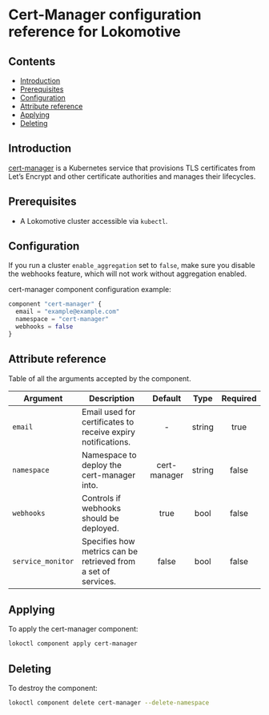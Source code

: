 # Cert-Manager configuration reference for Lokomotive

## Contents

* [Introduction](#introduction)
* [Prerequisites](#prerequisites)
* [Configuration](#configuration)
* [Attribute reference](#attribute-reference)
* [Applying](#applying)
* [Deleting](#deleting)

## Introduction

[cert-manager](https://cert-manager.io/docs/) is a Kubernetes service that provisions TLS
certificates from Let’s Encrypt and other certificate authorities and manages their lifecycles.

## Prerequisites

* A Lokomotive cluster accessible via `kubectl`.

## Configuration

If you run a cluster `enable_aggregation` set to `false`, make sure you disable the webhooks
feature, which will not work without aggregation enabled.

cert-manager component configuration example:

```tf
component "cert-manager" {
  email = "example@example.com"
  namespace = "cert-manager"
  webhooks = false
}
```

## Attribute reference

Table of all the arguments accepted by the component.

| Argument          | Description                                                    |   Default    |  Type  | Required |
|-------------------|----------------------------------------------------------------|:------------:|:------:|:--------:|
| `email`           | Email used for certificates to receive expiry notifications.   |      -       | string |   true   |
| `namespace`       | Namespace to deploy the cert-manager into.                     | cert-manager | string |  false   |
| `webhooks`        | Controls if webhooks should be deployed.                       |     true     |  bool  |  false   |
| `service_monitor` | Specifies how metrics can be retrieved from a set of services. |    false     |  bool  |  false   |


## Applying

To apply the cert-manager component:

```bash
lokoctl component apply cert-manager
```
## Deleting

To destroy the component:

```bash
lokoctl component delete cert-manager --delete-namespace
```
